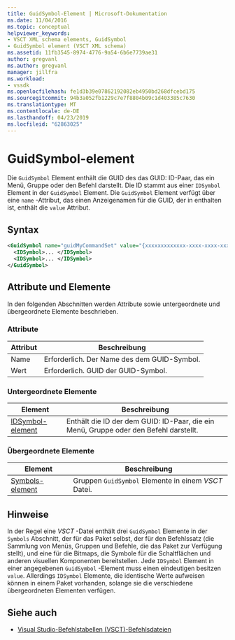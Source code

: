 ```yaml
---
title: GuidSymbol-Element | Microsoft-Dokumentation
ms.date: 11/04/2016
ms.topic: conceptual
helpviewer_keywords:
- VSCT XML schema elements, GuidSymbol
- GuidSymbol element (VSCT XML schema)
ms.assetid: 11fb3545-8974-4776-9a54-6b6e7739ae31
author: gregvanl
ms.author: gregvanl
manager: jillfra
ms.workload:
- vssdk
ms.openlocfilehash: fe1d3b39e07862192082eb4950bd268dfcebd175
ms.sourcegitcommit: 94b3a052fb1229c7e7f8804b09c1d403385c7630
ms.translationtype: MT
ms.contentlocale: de-DE
ms.lasthandoff: 04/23/2019
ms.locfileid: "62863025"
---
```

# <a name="guidsymbol-element"></a>GuidSymbol-element
Die `GuidSymbol` Element enthält die GUID des das GUID: ID-Paar, das ein Menü, Gruppe oder den Befehl darstellt. Die ID stammt aus einer `IDSymbol` Element in der `GuidSymbol` Element. Die `GuidSymbol` Element verfügt über eine `name` -Attribut, das einen Anzeigenamen für die GUID, der in enthalten ist, enthält die `value` Attribut.

## <a name="syntax"></a>Syntax

```xml
<GuidSymbol name="guidMyCommandSet" value="{xxxxxxxxxxxxx-xxxx-xxxx-xxxxxxxxxxxx}">
  <IDSymbol>... </IDSymbol>
  <IDSymbol>... </IDSymbol>
</GuidSymbol>
```

## <a name="attributes-and-elements"></a>Attribute und Elemente
 In den folgenden Abschnitten werden Attribute sowie untergeordnete und übergeordnete Elemente beschrieben.

### <a name="attributes"></a>Attribute

|Attribut|Beschreibung|
|---------------|-----------------|
|Name|Erforderlich. Der Name des dem GUID-Symbol.|
|Wert|Erforderlich. GUID der GUID-Symbol.|

### <a name="child-elements"></a>Untergeordnete Elemente

|Element|Beschreibung|
|-------------|-----------------|
|[IDSymbol-element](../extensibility/idsymbol-element.md)|Enthält die ID der dem GUID: ID-Paar, die ein Menü, Gruppe oder den Befehl darstellt.|

### <a name="parent-elements"></a>Übergeordnete Elemente

|Element|Beschreibung|
|-------------|-----------------|
|[Symbols-element](../extensibility/symbols-element.md)|Gruppen `GuidSymbol` Elemente in einem *VSCT* Datei.|

## <a name="remarks"></a>Hinweise
 In der Regel eine *VSCT* -Datei enthält drei `GuidSymbol` Elemente in der `Symbols` Abschnitt, der für das Paket selbst, der für den Befehlssatz (die Sammlung von Menüs, Gruppen und Befehle, die das Paket zur Verfügung stellt), und eine für die Bitmaps, die Symbole für die Schaltflächen und anderen visuellen Komponenten bereitstellen. Jede `IDSymbol` Element in einer angegebenen `GuidSymbol` -Element muss einen eindeutigen besitzen `value`. Allerdings `IDSymbol` Elemente, die identische Werte aufweisen können in einem Paket vorhanden, solange sie die verschiedene übergeordneten Elementen verfügen.

## <a name="see-also"></a>Siehe auch
- [Visual Studio-Befehlstabellen (VSCT)-Befehlsdateien](../extensibility/internals/visual-studio-command-table-dot-vsct-files.md)